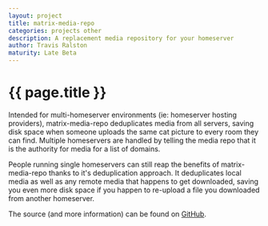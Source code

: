 ```yaml
---
layout: project
title: matrix-media-repo
categories: projects other
description: A replacement media repository for your homeserver
author: Travis Ralston
maturity: Late Beta
---
```


# {{ page.title }}
Intended for multi-homeserver environments (ie: homeserver hosting providers), matrix-media-repo deduplicates media from all servers, saving disk space when someone uploads the same cat picture to every room they can find. Multiple homeservers are handled by telling the media repo that it is the authority for media for a list of domains.

People running single homeservers can still reap the benefits of matrix-media-repo thanks to it's deduplication approach. It deduplicates local media as well as any remote media that happens to get downloaded, saving you even more disk space if you happen to re-upload a file you downloaded from another homeserver.

The source (and more information) can be found on [GitHub](https://github.com/turt2live/matrix-media-repo).
